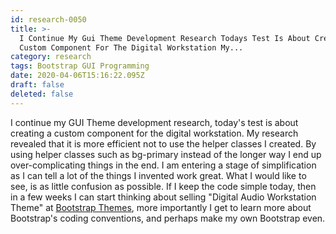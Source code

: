 ```yaml
---
id: research-0050
title: >-
  I Continue My Gui Theme Development Research Todays Test Is About Creating A
  Custom Component For The Digital Workstation My...
category: research
tags: Bootstrap GUI Programming
date: 2020-04-06T15:16:22.095Z
draft: false
deleted: false
---
```


I continue my GUI Theme development research, today's test is about creating a custom component for the digital workstation. My research revealed that it is more efficient not to use the helper classes I created. By using helper classes such as bg-primary instead of the longer way I end up over-complicating things in the end. I am entering a stage of simplification as I can tell a lot of the things I invented work great. What I would like to see, is as little confusion as possible. If I keep the code simple today, then in a few weeks I can start thinking about selling "Digital Audio Workstation Theme" at [Bootstrap Themes](https://themes.getbootstrap.com/), more importantly I get to learn more about Bootstrap's coding conventions, and perhaps make my own Bootstrap even.
